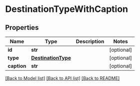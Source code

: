 # DestinationTypeWithCaption

## Properties
Name | Type | Description | Notes
------------ | ------------- | ------------- | -------------
**id** | **str** |  | [optional] 
**type** | [**DestinationType**](DestinationType.md) |  | [optional] 
**caption** | **str** |  | [optional] 

[[Back to Model list]](../README.md#documentation-for-models) [[Back to API list]](../README.md#documentation-for-api-endpoints) [[Back to README]](../README.md)


